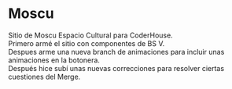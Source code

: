 # Moscu
Sitio de Moscu Espacio Cultural para CoderHouse. <br>
Primero armé el sitio con componentes de BS V. <br>
Despues arme una nueva branch de animaciones para incluir unas animaciones en la botonera. <br>
Después hice subí unas nuevas correcciones para resolver ciertas cuestiones del Merge.
